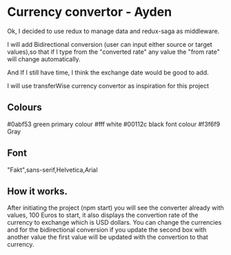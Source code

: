 # Currency convertor - Ayden

Ok, I decided to use redux to manage data and redux-saga as middleware.

I will add Bidirectional conversion (user can input either source or target values),so that if I type from the "converted rate"
any value the "from rate" will change automatically. 

And If I still have time, I think the exchange date would be good to add.

I will use transferWise currency convertor as inspiration for this project

## Colours

#0abf53 green primary colour
#fff white
#00112c black font colour
#f3f6f9 Gray 

## Font
"Fakt",sans-serif,Helvetica,Arial

## How it works.

After initiating the project (npm start) you will see the converter already with values, 100 Euros to start, it also displays the convertion rate of the currency to exchange which is USD dollars.
You can change the currencies and for the bidirectional conversion if you update the second box with another value the first value will be updated with the convertion to that currency.

